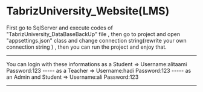 # TabrizUniversity_Website(LMS)
 
 First go to SqlServer and execute codes of "TabrizUniversity_DataBaseBackUp" file , then go to project and open "appsettings.json" class and change connection string(rewrite your own connection string ) , then you can run the project and enjoy that.
 
***

You can login with these informations 
as a Student => Username:alitaami  Password:123  ----- as a Teacher => Username:hadi  Password:123  ----- as an Admin and Student => Username:ali  Password:123  

***
 

 
 

